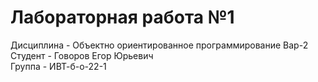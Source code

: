 # Лабораторная работа №1
Дисциплина - Объектно ориентированное программирование Вар-2
<br>
Студент - Говоров Егор Юрьевич
<br>
Группа - ИВТ-б-о-22-1
